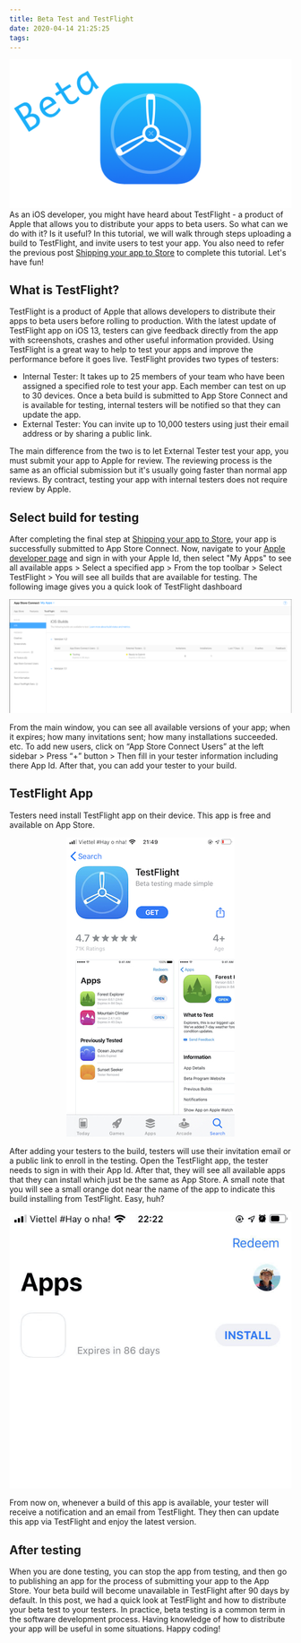 ```yaml
---
title: Beta Test and TestFlight
date: 2020-04-14 21:25:25
tags:
---
```

![](/Post-Resources/TestFlight/Cover.png "TestFlight")
As an iOS developer, you might have heard about TestFlight - a product of Apple that allows you to distribute your apps to beta users. So what can we do with it? Is it useful? 
In this tutorial, we will walk through steps uploading a build to TestFlight, and invite users to test your app. 
You also need to refer the previous post [Shipping your app to Store](/2018/12/13/Shipping-your-iOS-app-to-Store/) to complete this tutorial.
Let's have fun!
<!-- more --> 
## What is TestFlight?
TestFlight is a product of Apple that allows developers to distribute their apps to beta users before rolling to production. With the latest update of TestFlight app on iOS 13, testers can give feedback directly from the app with screenshots, crashes and other useful information provided. Using TestFlight is a great way to help to test your apps and improve the performance before it goes live.
TestFlight provides two types of testers:
- Internal Tester: It takes up to 25 members of your team who have been assigned a specified role to test your app. Each member can test on up to 30 devices. Once a beta build is submitted to App Store Connect and is available for testing, internal testers will be notified so that they can update the app.
- External Tester: You can invite up to 10,000 testers using just their email address or by sharing a public link.

The main difference from the two is to let External Tester test your app, you must submit your app to Apple for review. The reviewing process is the same as an official submission but it's usually going faster than normal app reviews. By contract, testing your app with internal testers does not require review by Apple.

## Select build for testing
After completing the final step at [Shipping your app to Store](/2018/12/13/Shipping-your-iOS-app-to-Store/), your app is successfully submitted to App Store Connect. Now, navigate to your [Apple developer page](https://developer.apple.com) and sign in with your Apple Id, then select "My Apps" to see all available apps > Select a specified app > From the top toolbar > Select TestFlight > You will see all builds that are available for testing.
The following image gives you a quick look of TestFlight dashboard

![](/Post-Resources/TestFlight/TestFlight_Board.png "TestFlight_Board")

From the main window, you can see all available versions of your app; when it expires; how many invitations sent; how many installations succeeded. etc.
To add new users, click on “App Store Connect Users” at the left sidebar > Press “+” button > Then fill in your tester information including there App Id. After that, you can add your tester to your build.

## TestFlight App
Testers need install TestFlight app on their device. This app is free and available on App Store. 
<div style="text-align:center">
<img src="/Post-Resources/TestFlight/TestFlight.jpeg"/>
</div>

After adding your testers to the build, testers will use their invitation email or a public link to enroll in the testing.
Open the TestFlight app, the tester needs to sign in with their App Id. After that, they will see all available apps that they can install which just be the same as App Store. A small note that you will see a small orange dot near the name of the app to indicate this build installing from TestFlight. Easy, huh?
<div style="text-align:center">
<img src="/Post-Resources/TestFlight/TestFlightApp.jpeg"/>
</div>

From now on, whenever a build of this app is available, your tester will receive a notification and an email from TestFlight. They then can update this app via TestFlight and enjoy the latest version.

## After testing
When you are done testing, you can stop the app from testing, and then go to publishing an app for the process of submitting your app to the App Store. Your beta build will become unavailable in TestFlight after 90 days by default.
In this post, we had a quick look at TestFlight and how to distribute your beta test to your testers. In practice, beta testing is a common term in the software development process. Having knowledge of how to distribute your app will be useful in some situations.
Happy coding!